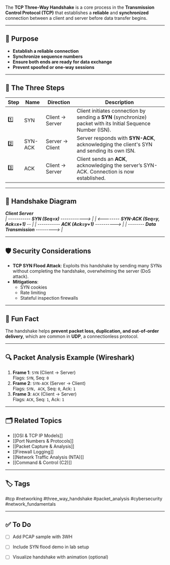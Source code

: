 The **TCP Three-Way Handshake** is a core process in the **Transmission Control Protocol (TCP)** that establishes a **reliable** and **synchronized** connection between a client and server before data transfer begins.

---

## 🎯 Purpose

- **Establish a reliable connection**
- **Synchronize sequence numbers**
- **Ensure both ends are ready for data exchange**
- **Prevent spoofed or one-way sessions**

---

## 📶 The Three Steps

| Step | Name             | Direction    | Description                                                                 |
|------|------------------|--------------|-----------------------------------------------------------------------------|
| 1️⃣   | SYN              | Client → Server | Client initiates connection by sending a **SYN** (synchronize) packet with its Initial Sequence Number (ISN). |
| 2️⃣   | SYN-ACK          | Server → Client | Server responds with **SYN-ACK**, acknowledging the client's SYN and sending its own ISN. |
| 3️⃣   | ACK              | Client → Server | Client sends an **ACK**, acknowledging the server’s SYN-ACK. Connection is now established. |

---

## 🔄 Handshake Diagram

***Client Server***  
*| -----------* ***SYN (Seq=x)*** *------------> |*
*| <--------* ***SYN-ACK (Seq=y, Ack=x+1)*** *-- |*
*| -----------* ***ACK (Ack=y+1)*** *----------> |*
*| --------* ***Data Transmission*** *---------> |*


---

## 🛡️ Security Considerations

- **TCP SYN Flood Attack**: Exploits this handshake by sending many SYNs without completing the handshake, overwhelming the server (DoS attack).
- **Mitigations**:
  - SYN cookies
  - Rate limiting
  - Stateful inspection firewalls

---

## 🧠 Fun Fact

The handshake helps **prevent packet loss, duplication, and out-of-order delivery**, which are common in **UDP**, a connectionless protocol.

---

## 🔍 Packet Analysis Example (Wireshark)

1. **Frame 1**: `SYN` (Client → Server)  
   Flags: `SYN`, Seq: `0`
2. **Frame 2**: `SYN-ACK` (Server → Client)  
   Flags: `SYN, ACK`, Seq: `0`, Ack: `1`
3. **Frame 3**: `ACK` (Client → Server)  
   Flags: `ACK`, Seq: `1`, Ack: `1`

---

## 🗂 Related Topics

- [[OSI & TCP IP Models]]
- [[Port Numbers & Protocols]]
- [[Packet Capture & Analysis]]
- [[Firewall Logging]]
- [[Network Traffic Analysis (NTA)]]
- [[Command & Control (C2)]]

---

## 🏷 Tags

#tcp #networking #three_way_handshake #packet_analysis #cybersecurity #network_fundamentals

---

## ✅ To Do

- [ ] Add PCAP sample with 3WH
- [ ] Include SYN flood demo in lab setup
- [ ] Visualize handshake with animation (optional)

